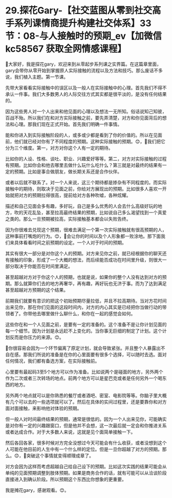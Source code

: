 # 29.探花Gary-【社交蓝图从零到社交高手系列课情商提升构建社交体系】33节：08-与人接触时的预期_ev【加微信 kc58567 获取全网情感课程】

🎼大家好，我是探花gary，欢迎来到从零起步系列课之实界篇。在这篇章里面，gary会带你从零开始到掌握原人实际接触的流程以及方法和技巧。那么废话不多说，我们植入主题。第一节课。

先带大家看看实际接触中的误区以及一般人在实际接触中的心理。首先我们不得不承认一件事。我们大多数男人的人际交往方式其实都是很平淡的，是没有任何结果的。

因为这些男人对一个人出来和他见面的心理以及想法一无所知。俗话说知己知彼，百战不殆。所以我们在和对方实际接触之前，要先弄清楚，对方和你见面背后的想法和心理。那我们现在正式开始。首先我们明确一件事情。

能和你进入到实际接触阶段的人，或多或少都是看到了你的价值的。所以在见面前，他们就已经对你有了不同程度的预期。这种实际接触的预期。😊，🎼我们把它分为三个维度。第一，对方对你这个人有一定的期待。

比如你的人设、性格、谈吐、职业、兴趣爱好等等。第二，对方对实际接触的过程有预期。比如你会和他去哪里去做什么玩什么吃什么？第三就是对最终的结果有一定的预期。比如是事合做朋友，做长期关系还是合作伙伴。

或者以后就不联系了。对一个人来说，这三个期待都是掺杂有不同程度的。而实际接触中的期待，则取决于见面之前，你给对方展现出的预期。比如很多人喜欢一开始就把对方的预期拉得很高，提前给对方各种吹嘘，各种炫耀。

描述和自己见面会多有趣，多好玩，自己是多么优秀的人会去什么高级好玩的地方，吹的天花乱坠，甚至拉高最终结果的预期，比如说自己多么渴望找到一个真爱之类的。那么一旦预期被拉高，实际接触基本都会以失败告终。

因为你很难去兑现这个预期，很难去满足一个第一次实际接触就有很高预期的人，这种事前打嘴炮的行为。😊，🎼会让你的时间以及个人形象都一败涂地。那下面我们来具体看看时间之前预期的设定。一个人对于时间的预期。

其实有很大一部分是对你这个人的预期。对方来见你之前，就已经根据你的聊天还有接触的印象，形成了一个大概的想法，而后续能否成功在时间里升级，则很大一部分取决于你能否在时间里满足。

甚至超越对方对于你这个人的预期，也就是说，如果你的整个人没有达到对方的预期。那么就算你们去的地方再奢华，再有趣，再好玩也无济于事。而为了达到满足甚至超越对方预期的这个结果。

前期我们就要有意识的把这个初始预期尽量拉低，并且不拉高期待。当对方花时间出来见你，那在你们见面的这段时间内，对方的内心其实是已经把你当做行动的带领者了。你带他去哪里做什么聊什么，和你在一起的感觉会如何。

这些你在和一个人见面之前，是要有一定的准备的。这个准备不是让你计划见面的每一个细节。因为计划是永远赶不上变化的。当你事无巨细的制定了计划。这个计划反而是你压力的来源。😊。

🎼你很容易会因为一个环节偏离了原定计划，就会导致紧张。并且整个人暴露出不自在感。那我们所说的准备是在你的心里面要有很多个选择，可以随时去选。面对任何情况，我们都有备选方案，在实际接触前。

心里要有最起码3至5个地方可以作为准备。比如说两个是碰面的地方，另外两个作为二次或者三次转场的地点。前两个地方可以是星巴克或者是任何另外一个喝东西的地方。

另外两个地点就可以是你熟悉的餐厅或者酒吧、密室、电影院等等。你脑子里大概有几个可以去的一些选项就可以了。然后在具体的实间过程里，还是要靠你和对方面对面接触，来影响他对体验的预期。

但一般人对时间最终结果的预期，通常是很低的。因为一个人出来见你，可能确实是对你有一定的兴趣跟窗口，但是他并不会想，这一次最后就一定会和你推进关系或者达成合作。对于大多数人来说，这就是见个面简单接触一下。

然后各回各家，很多时候对方完全没想过今天可能会有什么收获，或者没想到这个人可能在他目前的人生中有一个什么样的定位。但是一旦你超越了对方的预期。那么。😊，🎼突破这个事情就变得顺理成章了。

对方会因为这样而考虑超越自己给自己设下的预期。比如这次实践的结果可能会从单纯的见面预期调整到肢体预期。如果是商务合作的话，就有可能可以从洽谈阶段直接进入到确认阶段。所以预期这个东西比你想象的更重要。

我是摊花gary，感谢观看。😊。